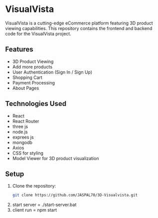 # VisualVista

VisualVista is a cutting-edge eCommerce platform featuring 3D product viewing capabilities. This repository contains the frontend and backend code for the VisualVista project.

## Features

- 3D Product Viewing
- Add more products 
- User Authentication (Sign In / Sign Up)
- Shopping Cart
- Payment Processing
- About Pages

## Technologies Used

- React
- React Router
- three js
- node.js
- exprees js 
- mongodb
- Axios
- CSS for styling
- Model Viewer for 3D product visualization

## Setup

1. Clone the repository:
   ```bash
   git clone https://github.com/JASPAL70/3D-Visualvista.git
2. start server =
   ./start-server.bat
3. client run =
   npm start
